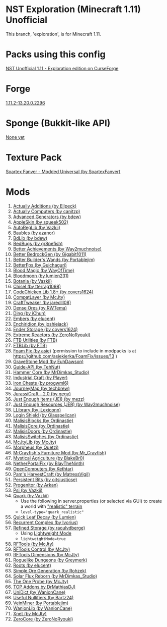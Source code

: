 NST Exploration (Minecraft 1.11) Unofficial
============================

This branch, 'exploration', is for Minecraft 1.11.

# Packs using this config

[NST Unofficial 1.11 - Exploration edition on CurseForge](https://minecraft.curseforge.com/projects/nst-unofficial-exploration)



# Forge

[1.11.2-13.20.0.2296](http://files.minecraftforge.net/maven/net/minecraftforge/forge/index_1.11.2.html)

# Sponge (Bukkit-like API)

[None yet](http://files.minecraftforge.net/maven/org/spongepowered/spongeforge/)

# Texture Pack

[Soartex Fanver - Modded Universal (by SoartexFanver)](https://soartex.net/downloads/modpacks/)

# Mods

1. [Actually Additions (by Ellpeck)](https://minecraft.curseforge.com/projects/actually-additions)
1. [Actually Computers (by canitzp)](https://minecraft.curseforge.com/projects/actuallycomputers)
1. [Advanced Generators (by bdew)](https://minecraft.curseforge.com/mc-mods/223622)
1. [AppleSkin (by squeek502)](https://minecraft.curseforge.com/mc-mods/248787)
1. [AutoRegLib (by Vazkii)](https://minecraft.curseforge.com/mc-mods/250363)
1. [Baubles (by azanor)](https://minecraft.curseforge.com/mc-mods/227083)
1. [BdLib (by bdew)](https://minecraft.curseforge.com/mc-mods/70496)
1. [BedBugs (by gr8pefish)](https://minecraft.curseforge.com/projects/bed-bugs)
1. [Better Achievements (by Way2muchnoise)](https://minecraft.curseforge.com/mc-mods/235716)
1. [Better BedrockGen (by Gigabit1011)](https://minecraft.curseforge.com/mc-mods/223275)
1. [Better Builder's Wands (by Portablejim)](https://minecraft.curseforge.com/mc-mods/238403)
1. [BetterFps (by Guichaguri)](https://minecraft.curseforge.com/mc-mods/229876)
1. [Blood Magic (by WayOfTime)](https://mods.curse.com/mc-mods/minecraft/224791-blood-magic)
1. [Bloodmoon (by lumien231)](https://minecraft.curseforge.com/mc-mods/226321)
1. [Botania (by Vazkii)](https://minecraft.curseforge.com/mc-mods/225643)
1. [Chisel (by tterrag1098)](https://minecraft.curseforge.com/projects/chisel)
1. [CodeChicken Lib 1.8+ (by covers1624)](https://mods.curse.com/mc-mods/minecraft/242818-codechicken-lib-1-8)
1. [CompatLayer (by McJty)](https://minecraft.curseforge.com/projects/compatlayer)
1. [CraftTweaker (by jaredlll08)](https://minecraft.curseforge.com/mc-mods/239197)
1. [Dense Ores (by RWTema)](https://minecraft.curseforge.com/projects/dense-ores)
1. [Ding (by iChun)](https://minecraft.curseforge.com/mc-mods/231275)
1. [Embers (by elucent)](https://minecraft.curseforge.com/projects/embers)
1. [Enchiridion (by joshiejack)](https://minecraft.curseforge.com/mc-mods/76612)
1. [Ender Storage (by covers1624)](https://minecraft.curseforge.com/projects/ender-storage-1-8)
1. [Extreme Reactors (by ZeroNoRyouki)](https://minecraft.curseforge.com/projects/extreme-reactors)
1. [FTB Utilities (by FTB)](https://minecraft.curseforge.com/mc-mods/237102)
1. [FTBLib (by FTB)](https://minecraft.curseforge.com/mc-mods/237167)
1. [Foam Fix (by asie)](https://asie.pl/Projects/Minecraft/Mods/FoamFix) (permission to include in modpacks is at https://github.com/asiekierka/FoamFix/issues/13 )
1. [GraveStone Mod (by EuhDawson)](https://minecraft.curseforge.com/mc-mods/238551)
1. [Guide-API (by TehNut)](https://minecraft.curseforge.com/mc-mods/228832)
1. [Hammer Core (by MrDimkas_Studio)](https://minecraft.curseforge.com/projects/hammer-core)
1. [Industrial Craft (by Player)](https://minecraft.curseforge.com/projects/industrial-craft)
1. [Iron Chests (by progwml6)](https://minecraft.curseforge.com/mc-mods/228756)
1. [JourneyMap (by techbrew)](https://minecraft.curseforge.com/mc-mods/32274)
1. [JurassiCraft - 2.0 (by gegy)](https://minecraft.curseforge.com/mc-mods/226719)
1. [Just Enough Items (JEI) (by mezz)](https://minecraft.curseforge.com/mc-mods/238222)
1. [Just Enough Resources (JER) (by Way2muchnoise)](https://minecraft.curseforge.com/mc-mods/240630)
1. [LLibrary (by iLexiconn)](https://minecraft.curseforge.com/mc-mods/243298)
1. [Login Shield (by Glasspelican)](https://minecraft.curseforge.com/mc-mods/233255)
1. [MalisisBlocks (by Ordinastie)](https://minecraft.curseforge.com/projects/malisisblocks)
1. [MalisisCore (by Ordinastie)](https://minecraft.curseforge.com/projects/malisiscore)
1. [MalisisDoors (by Ordinastie)](https://minecraft.curseforge.com/projects/malisisdoors)
1. [MalisisSwitches (by Ordinastie)](https://minecraft.curseforge.com/projects/malisisswitches)
1. [McJtyLib (by McJty)](https://minecraft.curseforge.com/mc-mods/233105)
1. [Morpheus (by Quetzi)](https://minecraft.curseforge.com/mc-mods/69118)
1. [MrCrayfish's Furniture Mod (by Mr_Crayfish)](https://minecraft.curseforge.com/projects/mrcrayfish-furniture-mod)
1. [Mystical Agriculture (by BlakeBr0)](https://minecraft.curseforge.com/mc-mods/246640)
1. [NetherPortalFix (by BlayTheNinth)](https://minecraft.curseforge.com/mc-mods/241160)
1. [OpenComputers (by Kethtar)](https://minecraft.curseforge.com/mc-mods/223008)
1. [Pam's HarvestCraft (by MatrexsVigil)](https://minecraft.curseforge.com/projects/pams-harvestcraft)
1. [Persistent Bits (by oitsjustjose)](https://minecraft.curseforge.com/projects/persistent-bits)
1. [Progenitor (by Arkan)](https://minecraft.curseforge.com/projects/progenitor)
1. [Psi (by Vazkii)](https://minecraft.curseforge.com/mc-mods/241665)
1. [Quark (by Vazkii)](https://minecraft.curseforge.com/mc-mods/243121)
   * Use the following in server.properties (or selected via GUI) to create a world with ["realistic" terrain](https://twitter.com/Vazkii/status/744293874336735234)
   * ```level-type="quark_realistic"```
1. [Quick Leaf Decay (by Lumien)](https://minecraft.curseforge.com/projects/quick-leaf-decay)
1. [Recurrent Complex (by Ivorius)](https://minecraft.curseforge.com/projects/recurrent-complex)
1. [Refined Storage (by raoulvdberge)](https://minecraft.curseforge.com/mc-mods/243076)
   * Using [Lightweight Mode](http://minecraft-recurrent-complex.wikia.com/wiki/Using_Recurrent_Complex_as_a_Utility#Lightweight_Mode)
   * ```lightweightMode=true```
1. [RFTools (by McJty)](https://minecraft.curseforge.com/mc-mods/224641)
1. [RFTools Control (by McJty)](https://minecraft.curseforge.com/projects/rftools-control)
1. [RFTools Dimensions (by McJty)](https://minecraft.curseforge.com/mc-mods/240950)
1. [Roguelike Dungeons (by Greymerk)](https://minecraft.curseforge.com/mc-mods/221585)
1. [Roots (by elucent)](https://minecraft.curseforge.com/projects/roots)
1. [Simple Ore Generation (by Rohzek)](https://minecraft.curseforge.com/projects/simple-ore-generation)
1. [Solar Flux Reborn (by MrDimkas_Studio)](https://minecraft.curseforge.com/projects/solar-flux-reborn)
1. [The One Probe (by McJty)](https://minecraft.curseforge.com/projects/the-one-probe)
1. [TOP Addons by DrMathiasDJ)](https://minecraft.curseforge.com/projects/top-addons)
1. [UniDict (by WanionCane)](https://minecraft.curseforge.com/projects/unidict)
1. [Useful Nullifiers (by Bartz24)](https://minecraft.curseforge.com/projects/useful-nullifiers)
1. [VeinMiner (by Portablejim)](https://minecraft.curseforge.com/mc-mods/67133)
1. [WanionLib (by WanionCane)](https://minecraft.curseforge.com/projects/wanionlib)
1. [Xnet (by McJty)](https://minecraft.curseforge.com/projects/xnet)
1. [ZeroCore (by ZeroNoRyouki)](https://minecraft.curseforge.com/projects/zerocore)
